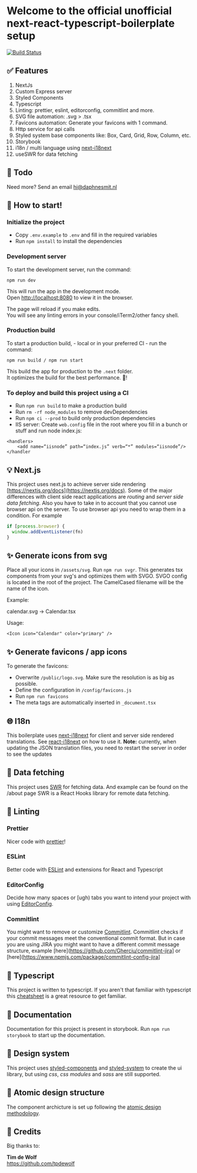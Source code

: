 
# Welcome to the official unofficial next-react-typescript-boilerplate setup

[![Build Status](https://travis-ci.org/daphnesmit/next-react-typescript-boilerplate.svg?branch=master)](https://travis-ci.org/daphnesmit/next-react-typescript-boilerplate)

## ✅ Features
1. NextJs
2. Custom Express server
3. Styled Components
4. Typescript
5. Linting: prettier, eslint, editorconfig, commitlint and more.
6. SVG file automation: .svg > .tsx
7. Favicons automation: Generate your favicons with 1 command.
8. Http service for api calls
9. Styled system base components like: Box, Card, Grid, Row, Column, etc.
10. Storybook
11. i18n / multi language using [next-i18next](https://github.com/isaachinman/next-i18next) 
12. useSWR for data fetching


## 🔧 Todo

Need more? Send an email [hi@daphnesmit.nl](mailto:hi@daphnesmit.nl)


## 🎉 How to start!

### Initialize the project

- Copy `.env.example` to `.env` and fill in the required variables
- Run `npm install` to install the dependencies

### Development server
To start the development server, run the command:

```
npm run dev
```

This will run the app in the development mode.<br>
Open [http://localhost:8080](http://localhost:8080) to view it in the browser.

The page will reload if you make edits.<br>
You will see any linting errors in your console/iTerm2/other fancy shell.

### Production build
To start a production build, - local or in your preferred CI - run the command:

```
npm run build / npm run start
```

This build the app for production to the `.next` folder.<br>
It optimizes the build for the best performance. 🎉!

### To deploy and build this project using a CI

- Run `npm run build` to make a production build
- Run `rm -rf node_modules` to remove devDependencies
- Run `npm ci --prod` to build only production dependencies
- IIS server: Create `web.config` file in the root where you fill in a bunch or stuff and run node index.js:

```
<handlers>
    <add name=“iisnode” path=“index.js” verb=“*” modules=“iisnode”/>
</handler
```


## 💡 Next.js

This project uses next.js to achieve server side rendering [https://nextjs.org/docs](https://nextjs.org/docs). Some of the major differences with client side react applications are _routing_ and _server side data fetching_. Also you have to take in to account that you cannot use browser api on the server. To use browser api you need to wrap them in a condition. For example

```javascript
if [process.browser) {
  window.addEventListener(fn)
}
```

## ✨ Generate icons from svg

Place all your icons in `/assets/svg`. Run `npm run svgr`. This generates tsx components from your svg's and optimizes them with SVGO. SVGO config is located in the root of the project. The CamelCased filename will be the name of the icon.

Example:

calendar.svg -> Calendar.tsx

Usage:

`<Icon icon="Calendar" color="primary" />`

## ✨ Generate favicons / app icons

To generate the favicons:

- Overwrite `/public/logo.svg`. Make sure the resolution is as big as possible.
- Define the configuration in `/config/favicons.js`
- Run `npm run favicons`
- The meta tags are automatically inserted in `_document.tsx`


## 🌐 I18n

This boilerplate uses [next-i18next](https://github.com/isaachinman/next-i18next) for client and server side rendered translations. See [react-i18next](https://react.i18next.com/) on how to use it. **Note:** currently, when updating the JSON translation files, you need to restart the server in order to see the updates


## 💫 Data fetching

This project uses [SWR](https://swr.now.sh/) for fetching data. And example can be found on the /about page
SWR is a React Hooks library for remote data fetching.


## 🚩 Linting

### Prettier
Nicer code with [prettier](https://prettier.io/)!

### ESLint
Better code with [ESLint](https://eslint.org/) and extensions for React and Typescript

### EditorConfig
Decide how many spaces or [ugh) tabs you want to intend your project with using [EditorConfig](https://editorconfig.org/).

### Commitlint
You might want to remove or customize [Commitlint](https://github.com/conventional-changelog/commitlint).
Commitlint checks if your commit messages meet the conventional commit format. But in case you are using JIRA you might want to have a different commit message structure, example [here](https://github.com/Gherciu/commitlint-jira] or [here](https://www.npmjs.com/package/commitlint-config-jira]


## 🚀 Typescript

This project is written to typescript. If you aren't that familiar with typescript this [cheatsheet](https://github.com/typescript-cheatsheets/react-typescript-cheatsheet) is a great resource to get familiar.

## 📝 Documentation

Documentation for this project is present in storybook. Run `npm run storybook` to start up the documentation.

## 💄 Design system

This project uses [styled-components](https://www.styled-components.com/) and [styled-system](https://github.com/styled-system/styled-system) to create the ui library, but using *css*, *css modules* and *sass* are still supported.

## 👷 Atomic design structure

The component archicture is set up following the [atomic design methodology](https://bradfrost.com/blog/post/atomic-web-design/).

## 🙌 Credits

Big thanks to:

__Tim de Wolf__</br>
https://github.com/tpdewolf

